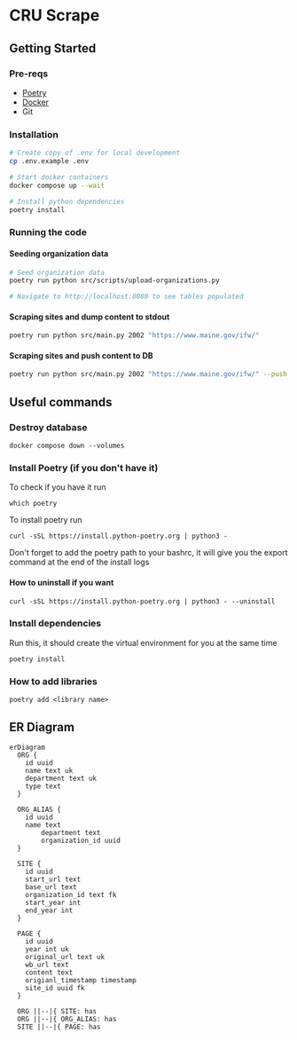 # CRU Scrape

## Getting Started

### Pre-reqs

* [Poetry](https://python-poetry.org/)
* [Docker](https://www.docker.com/)
* Git

### Installation

```bash
# Create copy of .env for local development
cp .env.example .env

# Start docker containers
docker compose up --wait

# Install python dependencies
poetry install
```

### Running the code

#### Seeding organization data

```bash
# Seed organization data
poetry run python src/scripts/upload-organizations.py

# Navigate to http://localhost:8080 to see tables populated
```

#### Scraping sites and dump content to stdout

```bash
poetry run python src/main.py 2002 "https://www.maine.gov/ifw/"
```

#### Scraping sites and push content to DB

```bash
poetry run python src/main.py 2002 "https://www.maine.gov/ifw/" --push
```

## Useful commands

### Destroy database
```
docker compose down --volumes
```

### Install Poetry (if you don't have it)
To check if you have it run
```
which poetry
```
To install poetry run
```
curl -sSL https://install.python-poetry.org | python3 -
```

Don't forget to add the poetry path to your bashrc, it will give you the export command at the end of the install logs

#### How to uninstall if you want
```
curl -sSL https://install.python-poetry.org | python3 - --uninstall
```

### Install dependencies

Run this, it should create the virtual environment for you at the same time
```
poetry install
```

### How to add libraries
```
poetry add <library name>
```

## ER Diagram

```mermaid
erDiagram
  ORG {
    id uuid
    name text uk
    department text uk
    type text
  }
  
  ORG_ALIAS {
  	id uuid
  	name text
		department text
		organization_id uuid
  }

  SITE {
    id uuid
    start_url text
    base_url text
    organization_id text fk
    start_year int
    end_year int
  }

  PAGE {
    id uuid
    year int uk
    original_url text uk
    wb_url text
    content text
    origianl_timestamp timestamp
    site_id uuid fk
  }
  
  ORG ||--|{ SITE: has
  ORG ||--|{ ORG_ALIAS: has
  SITE ||--|{ PAGE: has
```